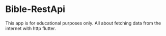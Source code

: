 # Bible-RestApi
This app is for educational purposes only. All about fetching data from the internet with http flutter.
